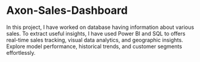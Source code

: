 # Axon-Sales-Dashboard
In this project, I have worked on database having information about various sales. To extract useful insights, I have used Power BI and SQL to offers real-time sales tracking, visual data analytics, and geographic insights. Explore model performance, historical trends, and customer segments effortlessly.

